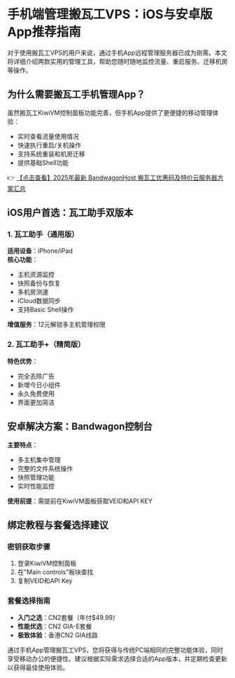 # 手机端管理搬瓦工VPS：iOS与安卓版App推荐指南

对于使用搬瓦工VPS的用户来说，通过手机App远程管理服务器已成为刚需。本文将详细介绍两款实用的管理工具，帮助您随时随地监控流量、重启服务、迁移机房等操作。

## 为什么需要搬瓦工手机管理App？

虽然搬瓦工KiwiVM控制面板功能完善，但手机App提供了更便捷的移动管理体验：
- 实时查看流量使用情况
- 快速执行重启/关机操作
- 支持系统重装和机房迁移
- 提供基础Shell功能

👉 [【点击查看】2025年最新 BandwagonHost 搬瓦工优惠码及特价云服务器方案汇总](https://bit.ly/banwagon)

## iOS用户首选：瓦工助手双版本

### 1. 瓦工助手（通用版）
**适用设备**：iPhone/iPad  
**核心功能**：
- 主机资源监控
- 快照备份与恢复
- 多机房测速
- iCloud数据同步
- 支持Basic Shell操作

**增值服务**：12元解锁多主机管理权限

### 2. 瓦工助手+（精简版）
**特色优势**：
- 完全去除广告
- 新增今日小组件
- 永久免费使用
- 界面更加简洁

## 安卓解决方案：Bandwagon控制台

**主要特点**：
- 多主机集中管理
- 完整的文件系统操作
- 快照管理功能
- 实时性能监控

**使用前提**：需提前在KiwiVM面板获取VEID和API KEY

## 绑定教程与套餐选择建议

### 密钥获取步骤
1. 登录KiwiVM控制面板
2. 在"Main controls"板块查找
3. 复制VEID和API Key

### 套餐选择指南
- **入门之选**：CN2套餐（年付$49.99）
- **性能优选**：CN2 GIA-E套餐
- **极致体验**：香港CN2 GIA线路

通过手机App管理搬瓦工VPS，您将获得与传统PC端相同的完整功能体验，同时享受移动办公的便捷性。建议根据实际需求选择合适的App版本，并定期检查更新以获得最佳使用体验。